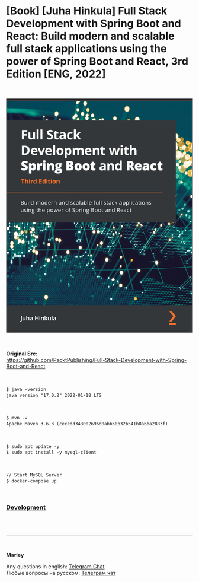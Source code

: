 # [Book] [Juha Hinkula] Full Stack Development with Spring Boot and React: Build modern and scalable full stack applications using the power of Spring Boot and React, 3rd Edition [ENG, 2022]

<br/>

![Full Stack Development with Spring Boot and React](/img/Full-Stack-Development-with-Spring-Boot.png 'Full Stack Development with Spring Boot and React')

<br/>

**Original Src:**  
https://github.com/PacktPublishing/Full-Stack-Development-with-Spring-Boot-and-React


<br/>

```
$ java -version
java version "17.0.2" 2022-01-18 LTS
```

<br/>


```
$ mvn -v
Apache Maven 3.6.3 (cecedd343002696d0abb50b32b541b8a6ba2883f)
```

<br/>

```
$ sudo apt update -y
$ sudo apt install -y mysql-client
```

<br/>

```
// Start MySQL Server
$ docker-compose up
```



<br/>

### [Development](./docs/Development.md)

<br/><br/>

---

<br/>

**Marley**

Any questions in english: <a href="https://javadev.org/chat/">Telegram Chat</a>  
Любые вопросы на русском: <a href="https://javadev.ru/chat/">Телеграм чат</a>